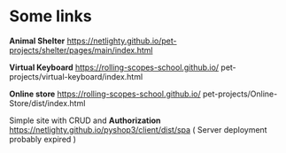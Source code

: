 # Some links
**Animal Shelter**
https://netlighty.github.io/pet-projects/shelter/pages/main/index.html

**Virtual Keyboard**
https://rolling-scopes-school.github.io/ pet-projects/virtual-keyboard/index.html

**Online store**
https://rolling-scopes-school.github.io/ pet-projects/Online-Store/dist/index.html

Simple site with CRUD and **Authorization**
https://netlighty.github.io/pyshop3/client/dist/spa ( Server deployment probably expired )
